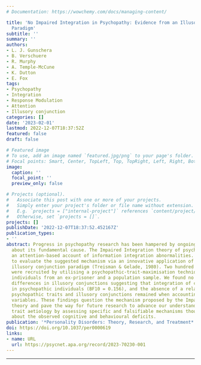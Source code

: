 ```yaml
---
# Documentation: https://wowchemy.com/docs/managing-content/

title: 'No Impaired Integration in Psychopathy: Evidence from an Illusory Conjunction
  Paradigm'
subtitle: ''
summary: ''
authors:
- L. J. Gunschera
- B. Verschuere
- R. Murphy
- A. Temple-McCune
- K. Dutton
- E. Fox
tags: 
- Psychopathy
- Integration
- Response Modulation
- Attention
- Illusory conjunction
categories: []
date: '2023-02-01'
lastmod: 2022-12-07T18:37:52Z
featured: false
draft: false

# Featured image
# To use, add an image named `featured.jpg/png` to your page's folder.
# Focal points: Smart, Center, TopLeft, Top, TopRight, Left, Right, BottomLeft, Bottom, BottomRight.
image:
  caption: ''
  focal_point: ''
  preview_only: false

# Projects (optional).
#   Associate this post with one or more of your projects.
#   Simply enter your project's folder or file name without extension.
#   E.g. `projects = ["internal-project"]` references `content/project/deep-learning/index.md`.
#   Otherwise, set `projects = []`.
projects: []
publishDate: '2022-12-07T18:37:52.452167Z'
publication_types:
- ''
abstract: Progress in psychopathy research has been hampered by ongoing contention
  about its fundamental cause. The Impaired Integration theory of psychopathy provides
  an attention-based account of information integration abnormalities. We set out
  to evaluate the suggested mechanism via an innovative application of the well-established
  illusory conjunction paradigm (Treisman & Gelade, 1980). Two hundred participants
  were recruited by utilising a psychopathic-trait-maximisation technique, sampling
  individuals from an ex-prisoner and a population sample. We found no evidence for
  differences in illusory conjunctions suggesting that integration of cues deficits
  in psychopathic individuals (BF10 = 0.156), and the absence of a relationship between
  psychopathic traits and illusory conjunctions remained when accounting for confounding
  variables. These findings question the mechanism proposed by the Impaired Integration
  theory and pave the way for future research to advance our understanding of psychopathic
  trait aetiology by assessing specific and falsifiable mechanisms thought to bring
  about the observed cognitive and behavioural deficits.
publication: '*Personality Disorders: Theory, Research, and Treatment*'
doi: https://doi.org/10.1037/per0000619
links:
- name: URL
  url: https://psycnet.apa.org/record/2023-70230-001
---
```

---
